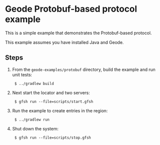 <!--
Licensed to the Apache Software Foundation (ASF) under one or more
contributor license agreements.  See the NOTICE file distributed with
this work for additional information regarding copyright ownership.
The ASF licenses this file to You under the Apache License, Version 2.0
(the "License"); you may not use this file except in compliance with
the License.  You may obtain a copy of the License at

     http://www.apache.org/licenses/LICENSE-2.0

Unless required by applicable law or agreed to in writing, software
distributed under the License is distributed on an "AS IS" BASIS,
WITHOUT WARRANTIES OR CONDITIONS OF ANY KIND, either express or implied.
See the License for the specific language governing permissions and
limitations under the License.
-->

# Geode Protobuf-based protocol example

This is a simple example that demonstrates the Protobuf-based protocol.

This example assumes you have installed Java and Geode.

## Steps

1. From the `geode-examples/protobuf` directory, build the example and
   run unit tests:

        $ ../gradlew build

2. Next start the locator and two servers:

        $ gfsh run --file=scripts/start.gfsh

3. Run the example to create entries in the region:

        $ ../gradlew run

4. Shut down the system:

        $ gfsh run --file=scripts/stop.gfsh
